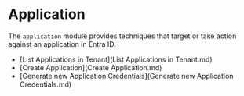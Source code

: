 # Application

The `application` module provides techniques that target or take action against an application in Entra ID. 

* [List Applications in Tenant](List Applications in Tenant.md)
* [Create Application](Create Application.md)
* [Generate new Application Credentials](Generate new Application Credentials.md)